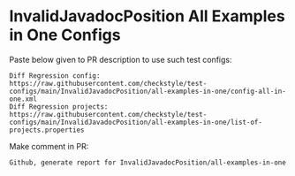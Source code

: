 # InvalidJavadocPosition All Examples in One Configs
Paste below given to PR description to use such test configs:
```
Diff Regression config: https://raw.githubusercontent.com/checkstyle/test-configs/main/InvalidJavadocPosition/all-examples-in-one/config-all-in-one.xml
Diff Regression projects: https://raw.githubusercontent.com/checkstyle/test-configs/main/InvalidJavadocPosition/all-examples-in-one/list-of-projects.properties
```
Make comment in PR:
```
Github, generate report for InvalidJavadocPosition/all-examples-in-one
```
